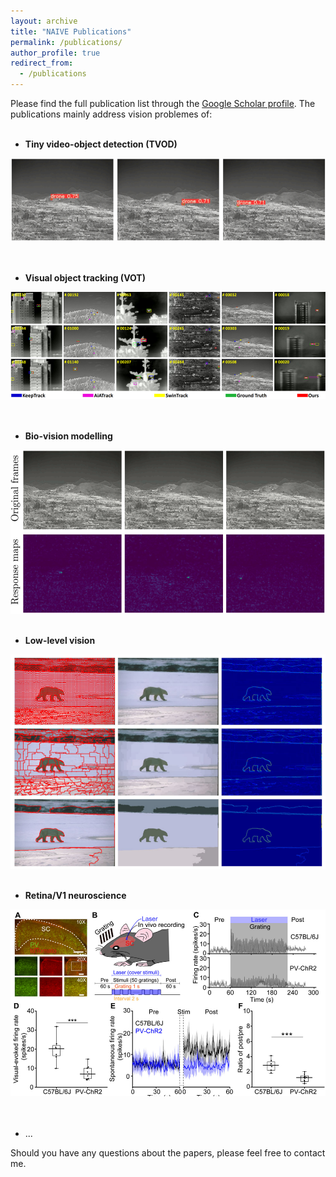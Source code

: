 ```yaml
---
layout: archive
title: "NAIVE Publications"
permalink: /publications/
author_profile: true
redirect_from:
  - /publications
---
```


Please find the full publication list through the [Google Scholar profile](https://scholar.google.com/citations?user=YOtXJvQAAAAJ&hl=zh-CN). The publications mainly address vision problemes of:
<br> 
<br> 

* **Tiny video-object detection (TVOD)**

![](../images/ASOC-result_small.png)
<br>  
<br> 
  
* **Visual object tracking (VOT)**

![](../images/TPAMI-result-small.png)
<br>  
<br> 




* **Bio-vision modelling**

![](../images/ASOC-magno-result-small.png)
<br>
<br> 



* **Low-level vision**

![](../images/SIVP-result-small.png)
<br>
<br> 



* **Retina/V1 neuroscience**

![](../images/NSB-illu-small.png)
<br>  
<br> 

* ...

Should you have any questions about the papers, please feel free to contact me.
